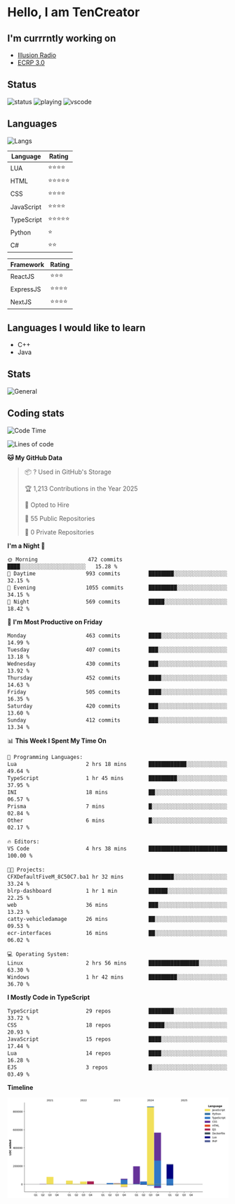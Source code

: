# Hello, I am TenCreator

## I'm currrntly working on
- [Illusion Radio](https://illusionradio.co.uk/)
- [ECRP 3.0](http://github.com/Emerald-Coast-Roleplay/)

## Status
![status](https://api.statusbadges.me/badge/status/518334475038359555?simple=true&style=for-the-badge)
![playing](https://api.statusbadges.me/badge/playing/518334475038359555?style=for-the-badge)
![vscode](https://api.statusbadges.me/badge/vscode/518334475038359555?style=for-the-badge)

## Languages
![Langs](https://github-readme-stats.vercel.app/api/top-langs/?username=tencreator&layout=compact&theme=radical)


|Language|Rating|
|--------|------|
|LUA|⭐️⭐️⭐️⭐️|
|HTML|⭐️⭐️⭐️⭐️⭐️|
|CSS|⭐️⭐️⭐️⭐️|
|JavaScript|⭐️⭐️⭐️⭐️|
|TypeScript|⭐️⭐️⭐️⭐️⭐️|
|Python|⭐️|
|C#|⭐️⭐️ |

|Framework|Rating|
|--------|------|
|ReactJS|⭐️⭐️⭐|
|ExpressJS|⭐️⭐️⭐️⭐️|
|NextJS|⭐️⭐️⭐⭐️|

## Languages I would like to learn
- C++
- Java

## Stats
![General](https://github-readme-stats.vercel.app/api?username=tencreator&show_icons=true&theme=radical)

## Coding stats

<!--START_SECTION:waka-->
![Code Time](http://img.shields.io/badge/Code%20Time-494%20hrs%2055%20mins-blue)

![Lines of code](https://img.shields.io/badge/From%20Hello%20World%20I%27ve%20Written-2.1%20million%20lines%20of%20code-blue)

**🐱 My GitHub Data** 

> 📦 ? Used in GitHub's Storage 
 > 
> 🏆 1,213 Contributions in the Year 2025
 > 
> 💼 Opted to Hire
 > 
> 📜 55 Public Repositories 
 > 
> 🔑 0 Private Repositories 
 > 
**I'm a Night 🦉** 

```text
🌞 Morning                472 commits         ████░░░░░░░░░░░░░░░░░░░░░   15.28 % 
🌆 Daytime                993 commits         ████████░░░░░░░░░░░░░░░░░   32.15 % 
🌃 Evening                1055 commits        █████████░░░░░░░░░░░░░░░░   34.15 % 
🌙 Night                  569 commits         █████░░░░░░░░░░░░░░░░░░░░   18.42 % 
```
📅 **I'm Most Productive on Friday** 

```text
Monday                   463 commits         ████░░░░░░░░░░░░░░░░░░░░░   14.99 % 
Tuesday                  407 commits         ███░░░░░░░░░░░░░░░░░░░░░░   13.18 % 
Wednesday                430 commits         ███░░░░░░░░░░░░░░░░░░░░░░   13.92 % 
Thursday                 452 commits         ████░░░░░░░░░░░░░░░░░░░░░   14.63 % 
Friday                   505 commits         ████░░░░░░░░░░░░░░░░░░░░░   16.35 % 
Saturday                 420 commits         ███░░░░░░░░░░░░░░░░░░░░░░   13.60 % 
Sunday                   412 commits         ███░░░░░░░░░░░░░░░░░░░░░░   13.34 % 
```


📊 **This Week I Spent My Time On** 

```text
💬 Programming Languages: 
Lua                      2 hrs 18 mins       ████████████░░░░░░░░░░░░░   49.64 % 
TypeScript               1 hr 45 mins        █████████░░░░░░░░░░░░░░░░   37.95 % 
INI                      18 mins             ██░░░░░░░░░░░░░░░░░░░░░░░   06.57 % 
Prisma                   7 mins              █░░░░░░░░░░░░░░░░░░░░░░░░   02.84 % 
Other                    6 mins              █░░░░░░░░░░░░░░░░░░░░░░░░   02.17 % 

🔥 Editors: 
VS Code                  4 hrs 38 mins       █████████████████████████   100.00 % 

🐱‍💻 Projects: 
CFXDefaultFiveM_8C50C7.ba1 hr 32 mins        ████████░░░░░░░░░░░░░░░░░   33.24 % 
blrp-dashboard           1 hr 1 min          ██████░░░░░░░░░░░░░░░░░░░   22.25 % 
web                      36 mins             ███░░░░░░░░░░░░░░░░░░░░░░   13.23 % 
catty-vehicledamage      26 mins             ██░░░░░░░░░░░░░░░░░░░░░░░   09.53 % 
ecr-interfaces           16 mins             ██░░░░░░░░░░░░░░░░░░░░░░░   06.02 % 

💻 Operating System: 
Linux                    2 hrs 56 mins       ████████████████░░░░░░░░░   63.30 % 
Windows                  1 hr 42 mins        █████████░░░░░░░░░░░░░░░░   36.70 % 
```

**I Mostly Code in TypeScript** 

```text
TypeScript               29 repos            ████████░░░░░░░░░░░░░░░░░   33.72 % 
CSS                      18 repos            █████░░░░░░░░░░░░░░░░░░░░   20.93 % 
JavaScript               15 repos            ████░░░░░░░░░░░░░░░░░░░░░   17.44 % 
Lua                      14 repos            ████░░░░░░░░░░░░░░░░░░░░░   16.28 % 
EJS                      3 repos             █░░░░░░░░░░░░░░░░░░░░░░░░   03.49 % 
```



**Timeline**

![Lines of Code chart](https://raw.githubusercontent.com/tencreator/tencreator/main/assets/bar_graph.png)


<!--END_SECTION:waka-->
